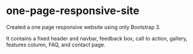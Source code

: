 # one-page-responsive-site

Created a one page responsive website using only Bootstrap 3. 

It contains a fixed header and navbar, feedback box, call to action, gallery, features column, FAQ, and contact page. 
